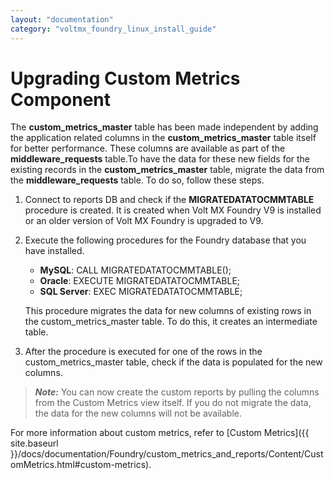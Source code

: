 ```yaml
---
layout: "documentation"
category: "voltmx_foundry_linux_install_guide"
---
```

                         


Upgrading Custom Metrics Component
==================================

The **custom\_metrics\_master** table has been made independent by adding the application related columns in the **custom\_metrics\_master** table itself for better performance. These columns are available as part of the **middleware\_requests** table.To have the data for these new fields for the existing records in the **custom\_metrics\_master** table, migrate the data from the **middleware\_requests** table. To do so, follow these steps.

1.  Connect to reports DB and check if the **MIGRATEDATATOCMMTABLE** procedure is created. It is created when Volt MX Foundry V9 is installed or an older version of Volt MX Foundry is upgraded to V9.
2.  Execute the following procedures for the Foundry database that you have installed.
    
    *   **MySQL**: CALL MIGRATEDATATOCMMTABLE();
    *   **Oracle**: EXECUTE MIGRATEDATATOCMMTABLE;
    *   **SQL Server**: EXEC MIGRATEDATATOCMMTABLE;
    
    This procedure migrates the data for new columns of existing rows in the custom\_metrics\_master table. To do this, it creates an intermediate table.
    
3.  After the procedure is executed for one of the rows in the custom\_metrics\_master table, check if the data is populated for the new columns.

> **_Note:_** You can now create the custom reports by pulling the columns from the Custom Metrics view itself. If you do not migrate the data, the data for the new columns will not be available.

For more information about custom metrics, refer to [Custom Metrics]({{ site.baseurl }}/docs/documentation/Foundry/custom_metrics_and_reports/Content/CustomMetrics.html#custom-metrics).
